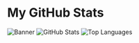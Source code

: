 # My GitHub Stats
![Banner](https://github.com/omarahmedx14/omarahmedx14/assets/38296077/69de8e3d-36fd-4ff1-846e-71254e19824b)
![GitHub Stats](https://github-readme-stats-omega-sand-46.vercel.app/api?username=omarahmedx14&show_icons=true&count_private=true)
![Top Languages](https://github-readme-stats-omega-sand-46.vercel.app/api/top-langs/?username=omarahmedx14&layout=compact)
